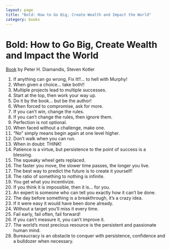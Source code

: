 ```yaml
---
layout: page
title: "Bold: How to Go Big, Create Wealth and Impact the World"
category: books
---
```


# Bold: How to Go Big, Create Wealth and Impact the World

[Book](https://en.wikipedia.org/wiki/Bold_(book)) by Peter H. Diamandis, Steven Kotler

1. If anything can go wrong, Fix It!!… to hell with Murphy! 
2. When given a choice… take both!! 
3. Multiple projects lead to multiple successes. 
4. Start at the top, then work your way up. 
5. Do it by the book… but be the author! 
6. When forced to compromise, ask for more. 
7. If you can’t win, change the rules. 
8. If you can’t change the rules, then ignore them. 
9. Perfection is not optional. 
10. When faced without a challenge, make one. 
11. “No” simply means begin again at one level higher. 
12. Don’t walk when you can run. 
13. When in doubt: THINK!
14. Patience is a virtue, but persistence to the point of success is a blessing. 
15. The squeaky wheel gets replaced. 
16. The faster you move, the slower time passes, the longer you live. 
17. The best way to predict the future is to create it yourself! 
18. The ratio of something to nothing is infinite. 
19. You get what you incentivize. 
20. If you think it is impossible, then it is… for you. 
21. An expert is someone who can tell you exactly how it can’t be done. 
22. The day before something is a breakthrough, it’s a crazy idea. 
23. If it were easy it would have been done already. 
24. Without a target you’ll miss it every time. 
25. Fail early, fail often, fail forward! 
26. If you can’t measure it, you can’t improve it. 
27. The world’s most precious resource is the persistent and passionate human mind. 
28. Bureaucracy is an obstacle to conquer with persistence, confidence and a bulldozer when necessary.
